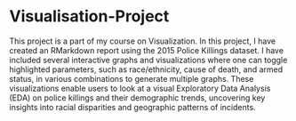 # Visualisation-Project
This project is a part of my course on Visualization. In this project, I have created an RMarkdown report using the 2015 Police Killings dataset. I have included several interactive graphs and visualizations where one can toggle highlighted parameters, such as race/ethnicity, cause of death, and armed status, in various combinations to generate multiple graphs. These visualizations enable users to look at a visual Exploratory Data Analysis (EDA) on police killings and their demographic trends, uncovering key insights into racial disparities and geographic patterns of incidents.
